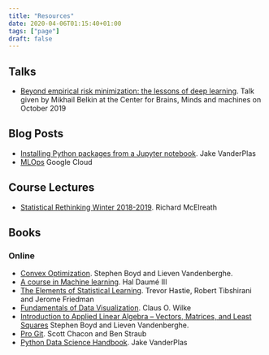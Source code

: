```yaml
---
title: "Resources"
date: 2020-04-06T01:15:40+01:00
tags: ["page"]
draft: false
---
```


## Talks

- [Beyond empirical risk minimization: the lessons of deep learning](
  https://youtu.be/JS-Bl36aVPs). Talk given by Mikhail Belkin at the Center for
  Brains, Minds and machines on October 2019

## Blog Posts

- [Installing Python packages from a Jupyter notebook](
  https://jakevdp.github.io/blog/2017/12/05/installing-python-packages-from-jupyter/).
  Jake VanderPlas
 - [MLOps](https://cloud.google.com/solutions/machine-learning/mlops-continuous-delivery-and-automation-pipelines-in-machine-learning) Google Cloud

## Course Lectures

- [Statistical Rethinking Winter 2018-2019](
  https://github.com/rmcelreath/statrethinking_winter2019). Richard McElreath

## Books

### Online

- [Convex Optimization](https://web.stanford.edu/~boyd/cvxbook/). Stephen Boyd
  and Lieven Vandenberghe.
- [A course in Machine learning](www.ciml.info). Hal Daumé III
- [The Elements of Statistical Learning](
  https://web.stanford.edu/~hastie/ElemStatLearn/). Trevor Hastie, Robert
  Tibshirani and Jerome Friedman
- [Fundamentals of Data Visualization](https://serialmentor.com/dataviz/). Claus
  O. Wilke
- [Introduction to Applied Linear Algebra – Vectors, Matrices, and Least Squares](
  https://web.stanford.edu/~boyd/vmls/) Stephen Boyd and Lieven Vandenberghe.
- [Pro Git](https://git-scm.com/book/en/v2). Scott Chacon and Ben Straub
- [Python Data Science Handbook](
  https://jakevdp.github.io/PythonDataScienceHandbook/). Jake VanderPlas

